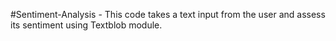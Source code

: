 #Sentiment-Analysis - This code takes a text input from the user and assess its sentiment using Textblob module.

